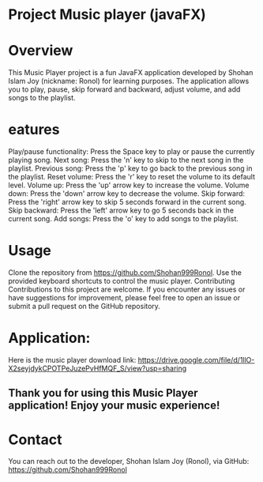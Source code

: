 # Project Music player (javaFX)

# Overview

This Music Player project is a fun JavaFX application developed by Shohan Islam Joy (nickname: Ronol) for learning purposes. The application allows you to play, pause, skip forward and backward, adjust volume, and add songs to the playlist.

# eatures

Play/pause functionality: Press the Space key to play or pause the currently playing song.
Next song: Press the 'n' key to skip to the next song in the playlist.
Previous song: Press the 'p' key to go back to the previous song in the playlist.
Reset volume: Press the 'r' key to reset the volume to its default level.
Volume up: Press the 'up' arrow key to increase the volume.
Volume down: Press the 'down' arrow key to decrease the volume.
Skip forward: Press the 'right' arrow key to skip 5 seconds forward in the current song.
Skip backward: Press the 'left' arrow key to go 5 seconds back in the current song.
Add songs: Press the 'o' key to add songs to the playlist.

# Usage

Clone the repository from https://github.com/Shohan999Ronol.
Use the provided keyboard shortcuts to control the music player.
Contributing
Contributions to this project are welcome. If you encounter any issues or have suggestions for improvement, please feel free to open an issue or submit a pull request on the GitHub repository.

# Application:
Here is the music player download link: https://drive.google.com/file/d/1llO-X2seyjdykCPOTPeJuzePvHfMQF_S/view?usp=sharing


## Thank you for using this Music Player application! Enjoy your music experience!


# Contact
You can reach out to the developer, Shohan Islam Joy (Ronol), via GitHub: https://github.com/Shohan999Ronol



